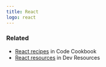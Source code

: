 ```yaml
---
title: React
logo: react
---
```


### Related

- [React recipes][] in Code Cookbook
- [React resources][] in Dev Resources

[React recipes]: https://michaelcurrin.github.io/code-cookbook/recipes/javascript/packages/react/
[React resources]: https://michaelcurrin.github.io/dev-resources/resources/javascript/packages/react/react.html

